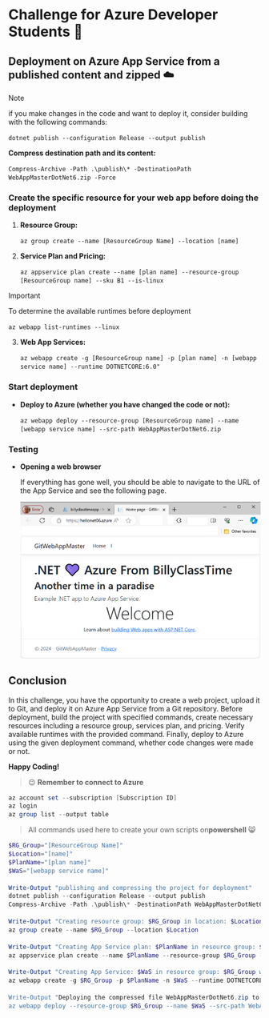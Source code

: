 # Challenge for Azure Developer Students :green_apple:
## Deployment on Azure App Service from a published content and zipped :cloud:	

> [!NOTE]
>
> if you make changes in the code and want to deploy it, consider building with the following commands:
>
> `dotnet publish --configuration Release --output publish`
>
> **Compress destination path and its content:**
>
> `Compress-Archive -Path .\publish\* -DestinationPath WebAppMasterDotNet6.zip -Force`

### Create the specific resource for your web app before doing the deployment

1. **Resource Group:**

   `az group create --name [ResourceGroup Name] --location [name]`

2. **Service Plan and Pricing:**

   `az appservice plan create --name [plan name] --resource-group [ResourceGroup name] --sku B1 --is-linux`

> [!IMPORTANT]
>
> To determine the available runtimes before deployment
>
> `az webapp list-runtimes --linux`

3. **Web App Services:**

   `az webapp create -g [ResourceGroup name] -p [plan name] -n [webapp service name] --runtime DOTNETCORE:6.0"`

### Start deployment

- **Deploy to Azure (whether you have changed the code or not):**

  `az webapp deploy --resource-group [ResourceGroup name] --name [webapp service name] --src-path WebAppMasterDotNet6.zip`

### **Testing**

- **Opening a web browser**

  If everything has gone well, you should be able to navigate to the URL of the App Service and see the following page.

  ![](img/01.png)

## Conclusion

In this challenge, you have the opportunity to create a web project, upload it to Git, and deploy it on Azure App Service from a Git repository. Before deployment, build the project with specified commands, create necessary resources including a resource group, services plan, and pricing. Verify available runtimes with the provided command. Finally, deploy to Azure using the given deployment command, whether code changes were made or not.

**Happy Coding!**



> :wink: **Remember to connect to Azure**

```powershell
az account set --subscription [Subscription ID]
az login
az group list --output table
```

> All commands used here to create your own scripts ​on **​pow​er​sh​el​l** :smile_cat:

```powershell
$RG_Group="[ResourceGroup Name]"
$Location="[name]"
$PlanName="[plan name]"
$WaS="[webapp service name]"

Write-Output "publishing and compressing the project for deployment"
dotnet publish --configuration Release --output publish
Compress-Archive -Path .\publish\* -DestinationPath WebAppMasterDotNet6.zip -Force

Write-Output "Creating resource group: $RG_Group in location: $Location"
az group create --name $RG_Group --location $Location

Write-Output "Creating App Service plan: $PlanName in resource group: $RG_Group"
az appservice plan create --name $PlanName --resource-group $RG_Group --sku B1 --is-linux

Write-Output "Creating App Service: $WaS in resource group: $RG_Group with plan: $PlanName"
az webapp create -g $RG_Group -p $PlanName -n $WaS --runtime DOTNETCORE:6.0"

Write-Output "Deploying the compressed file WebAppMasterDotNet6.zip to App Service: $WaS"
az webapp deploy --resource-group $RG_Group --name $WaS --src-path WebAppMasterDotNet6.zip`
```

